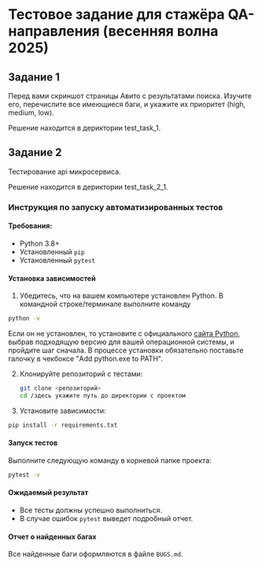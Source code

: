 # Тестовое задание для стажёра QA-направления (весенняя волна 2025)

## Задание 1

Перед вами скриншот страницы Авито с результатами поиска. Изучите его, перечислите все имеющиеся баги, и укажите их приоритет (high, medium, low).

Решение находится в дериктории test_task_1.

## Задание 2

Тестирование api микросервиса.

Решение находится в дериктории test_task_2_1.

### Инструкция по запуску автоматизированных тестов

#### Требования:

- Python 3.8+
- Установленный `pip`
- Установленный `pytest`

#### Установка зависимостей

1. Убедитесь, что на вашем компьютере установлен Python. В командной строке/терминале выполните команду

```sh
python -v  
```

Если он не установлен, то установите с официального [сайта Python](https://www.python.org/downloads/), выбрав подходящую версию для вашей операционной системы, и пройдите шаг сначала. В процессе установки обязательно поставьте галочку в чекбоксе "Add python.exe to PATH".

2. Клонируйте репозиторий с тестами:

   ```sh
   git clone <репозиторий>
   cd /здесь укажите путь до директории с проектом 
   ```

3. Установите зависимости:

```sh
pip install -r requirements.txt
```

#### Запуск тестов

Выполните следующую команду в корневой папке проекта:

```sh
pytest -v
```

#### Ожидаемый результат

- Все тесты должны успешно выполниться.
- В случае ошибок `pytest` выведет подробный отчет.

#### Отчет о найденных багах

Все найденные баги оформляются в файле `BUGS.md`.
